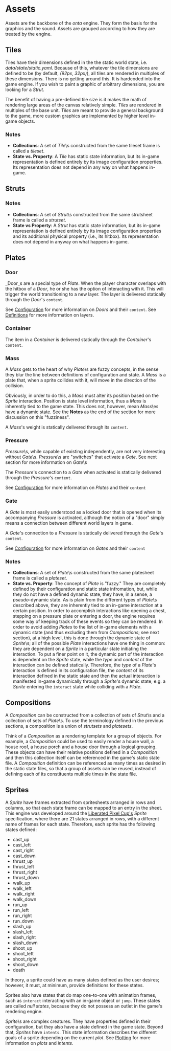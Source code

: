 # Assets

Assets are the backbone of the _onta_ engine. They form the basis for the graphics and the sound. Assets are grouped according to how they are treated by the engine.

## Tiles

Tiles have their dimensions defined in the the static world state, i.e. _data/state/static.yaml_. Because of this, whatever the tile dimensions are defined to be (by default, _(92px, 32px)_), all tiles are rendered in multiples of these dimensions. There is no getting around this. It is hardcoded into the game engine. If you wish to paint a graphic of arbitrary dimensions, you are looking for a _Strut_. 

The benefit of having a pre-defined tile size is it makes the math of rendering large areas of the canvas relatively simple. _Tiles_ are rendered in multiples of the base unit. _Tiles_ are meant to provide a general background to the game, more custom graphics are implemented by higher level in-game objects.

### Notes

- **Collections**: A set of _Tile_\s constructed from the same tileset frame is called a _tileset_.
- **State vs. Property**: A _Tile_ has static state information, but its in-game representation is defined entirely by its image configuration properties. Its representation does not depend in any way on what happens in-game. 

## Struts

### Notes

- **Collections**: A set of _Strut_\s constructed from the same strutsheet frame is called a _strutset_.
- **State vs Property**: A _Strut_ has static state information, but its in-game representation is defined entirely by its image configuration properties and its additional physical property (i.e., its hitbox).  Its representation does not depend in anyway on what happens in-game. 

## Plates


### Door

_Door_s are a special type of _Plate_. When the player character overlaps with the hitbox of a _Door_, he or she has the option of interacting with it. This will trigger the world transitioning to a new layer. The layer is delivered statically through the _Door_'s `content`.

See [Configuration](./CONFIGURATION.md#plates) for more information on _Doors_ and their `content`. See [Definitions](./DEFINITIONS.md#terms) for more information on layers.

### Container

The item in a _Container_ is delivered statically through the _Container_'s `content`.

### Mass

A _Mass_ gets to the heart of why _Plate_\s are fuzzy concepts, in the sense they blur the line between definitions of configuration and state. A _Mass_ is a plate that, when a sprite collides with it, will move in the direction of the collision.
 
Obviously, in order to do this, a _Mass_ must alter its position based on the _Sprite_ interaction. Position is state level information, thus a _Mass_ is inherently tied to the game state. This does not, however, mean _Mass_\es have a dynamic state. See the **Notes** as the end of the section for more discussion on this "fuzziness".

A _Mass_'s weight is statically delivered through its `content`.

### Pressure

_Pressure_\s, while capable of existing independently, are not very interesting without _Gate_\s. _Pressure_\s are "switches" that activate a _Gate_. See next section for more information on _Gate_\s

The _Pressure_'s connection to a _Gate_ when activated is statically delivered through the _Pressure_'s `content`.

See [Configuration](./CONFIGURATION.md#plates) for more information on _Plates_ and their `content`

### Gate

A _Gate_ is most easily understood as a locked door that is opened when its accompanying _Pressure_ is activated, although the notion of a "door" simply means a connection between different world layers in game.

A _Gate_'s connection to a _Pressure_ is statically delivered through the _Gate_'s `content`.


See [Configuration](./CONFIGURATION.md#plates) for more information on _Gates_ and their `content`

### Notes

- **Collections**: A set of _Plate_\s constructed from the same platesheet frame is called a _plateset_.
- **State vs. Property**: The concept of _Plate_ is "fuzzy." They are completely defined by their configuration and static state infromation, but, while they do not have a defined dynamic state, they have, in a sense, a _pseudo_-dynamic state. As is plain from the different types of _Plate_\s described above, they are inherently tied to an in-game interaction at a certain position. In order to accomplish interactions like opening a chest, stepping on a pressure plate or entering a door, the engine requires some way of keeping track of these events so they can be rendered. In order to avoid adding _Plates_ to the list of in-game elements with a dynamic state (and thus excluding them from _Compositions_; see next section), at a high level, this is done through the dynamic state of _Sprite_\s; all of the possible _Plate_ interactions have one thing in common: they are dependent on a _Sprite_ in a particular state initiating the interaction. To put a finer point on it, the dynamic part of the interaction is dependent on the _Sprite_ state, while the _type_ and _content_ of the interaction can be defined statically. Therefore, the _type_ of a _Plate_'s interaction is defined in its configuration file, the _content_ of its interaction defined in the static state and then the actual interaction is manifested in-game dynamically through a _Sprite_'s dynamic state, e.g. a _Sprite_ entering the `interact` state while colliding with a _Plate_.


## Compositions

A _Composition_ can be constructed from a collection of sets of _Strut_\s and a collection of sets of _Plate_\s. To use the terminology defined in the previous sections, a composition is a union of _strutsets_ and _platesets_. 

Think of a _Composition_ as a rendering template for a group of objects. For example, a _Composition_ could be used to easily render a house wall, a house roof, a house porch and a house door through a logical grouping. These objects can have their relative positions defined in a _Composition_ and then this collection itself can be referenced in the game's static state file. A _Composition_ definition can be referenced as many times as desired in the static state files, so that a group of assets can be reused, instead of defining each of its constituents multiple times in the state file. 

## Sprites

A _Sprite_ have frames extracted from spritesheets arranged in rows and columns, so that each state frame can be mapped to an entry in the sheet. This engine was developed around the [Liberated Pixel Cup's]() _Sprite_ specification, where there are 21 states arranged in rows, with a different name of frames for each state. Therefore, each sprite has the following states defined: 
    
- cast_up
- cast_left
- cast_right
- cast_down
- thrust_up
- thrust_left
- thrust_right
- thrust_down
- walk_up
- walk_left
- walk_right
- walk_down
- run_up
- run_left
- run_right
- run_down
- slash_up
- slash_left
- slash_right
- slash_down
- shoot_up
- shoot_left
- shoot_right
- shoot_down
- death

In theory, a sprite could have as many states defined as the user desires; however, it must, at minimum, provide definitions for these states.

Sprites also have states that do map one-to-one with animation frames, such as `interact` interacting with an in-game object or `jump`. These states are called _null states_, because they do not possess an outlet in the game's rendering engine.

_Sprite_\s are complex creatures. They have properties defined in their configuration, but they also have a state defined in the game state. Beyond that, _Sprites_ have `intents`. This state information describes the different goals of a sprite depending on the current _plot_. See [Plotting](./PLOTTING.md) for more information on _plots_ and _intents_.